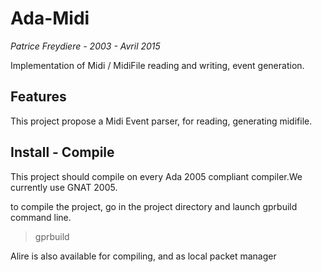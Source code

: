 Ada-Midi
========

*Patrice Freydiere - 2003 - Avril 2015*


Implementation of Midi / MidiFile reading and writing, event generation.

## Features

This project propose a Midi Event parser, for reading, generating midifile.


## Install - Compile ##

This project should compile on every Ada 2005 compliant compiler.We currently use GNAT 2005.

to compile the project, go in the project directory and launch gprbuild command line.

> gprbuild

Alire is also available for compiling, and as local packet manager
